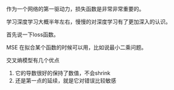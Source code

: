 作为一个网络的第一驱动力，损失函数是非常非常重要的。

学习深度学习大概半年左右，慢慢的对深度学习有了更加深入的认识。

首先说一下loss函数。

MSE 在拟合某个函数的时候可以用，比如说最小二乘问题。

交叉熵模型有几个优点

1. 它的导数很好的保持了数值，不会shrink
2. 还是第一点的延续，就是它对错误比较敏感
